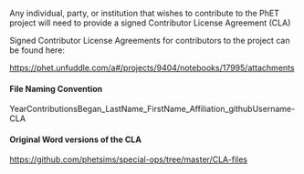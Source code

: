 Any individual, party, or institution that wishes to contribute to the PhET project will need to provide a signed 
Contributor License Agreement (CLA)

Signed Contributor License Agreements for contributors to the project can be found here:

https://phet.unfuddle.com/a#/projects/9404/notebooks/17995/attachments

#### File Naming Convention
 
YearContributionsBegan_LastName_FirstName_Affiliation_githubUsername-CLA
 
#### Original Word versions of the CLA
https://github.com/phetsims/special-ops/tree/master/CLA-files
 
 
